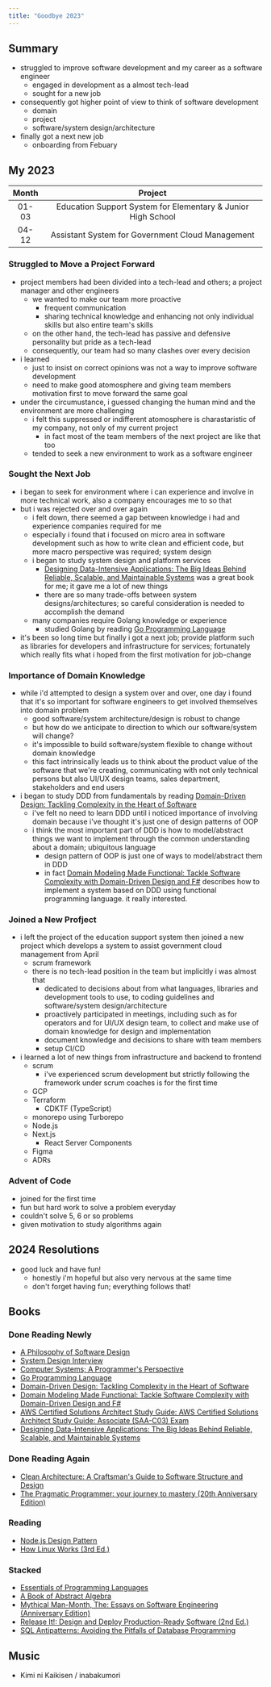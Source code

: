 ```yaml
---
title: "Goodbye 2023"
---
```


## Summary

- struggled to improve software development and my career as a software engineer
  - engaged in development as a almost tech-lead
  - sought for a new job
- consequently got higher point of view to think of software development
  - domain
  - project
  - software/system design/architecture
- finally got a next new job
  - onboarding from Febuary


## My 2023

|Month|Project|
|:---:|:---:|
|01-03|Education Support System for Elementary & Junior High School|
|04-12|Assistant System for Government Cloud Management|

### Struggled to Move a Project Forward

- project members had been divided into a tech-lead and others; a project manager and other engineers
  - we wanted to make our team more proactive
    - frequent communication
    - sharing technical knowledge and enhancing not only individual skills but also entire team's skills
  - on the other hand, the tech-lead has passive and defensive personality but pride as a tech-lead
  - consequently, our team had so many clashes over every decision
- i learned
  - just to insist on correct opinions was not a way to improve software development
  - need to make good atomosphere and giving team members motivation first to move forward the same goal
- under the circumustance, i guessed changing the human mind and the environment are more challenging
  - i felt this suppressed or indifferent atomosphere is charastaristic of my company, not only of my current project
    - in fact most of the team members of the next project are like that too
  - tended to seek a new environment to work as a software engineer

### Sought the Next Job

- i began to seek for environment where i can experience and involve in more technical work, also a company encourages me to so that
- but i was rejected over and over again
  - i felt down, there seemed a gap between knowledge i had and experience companies required for me
  - especially i found that i focused on micro area in software development such as how to write clean and efficient code, but more macro perspective was required; system design
  - i began to study system design and platform services
    - [Designing Data-Intensive Applications: The Big Ideas Behind Reliable, Scalable, and Maintainable Systems](https://www.oreilly.com/library/view/designing-data-intensive-applications/9781491903063/) was a great book for me; it gave me a lot of new things
    - there are so many trade-offs between system designs/architectures; so careful consideration is needed to accomplish the demand
  - many companies require Golang knowledge or experience
    - studied Golang by reading [Go Programming Language](https://www.gopl.io/)
- it's been so long time but finally i got a next job; provide platform such as libraries for developers and infrastructure for services; fortunately which really fits what i hoped from the first motivation for job-change

### Importance of Domain Knowledge

- while i'd attempted to design a system over and over, one day i found that it's so important for software engineers to get involved themselves into domain problem
  - good software/system architecture/design is robust to change
  - but how do we anticipate to direction to which our software/system will change?
  - it's impossible to build software/system flexible to change without domain knowledge
  - this fact intrinsically leads us to think about the product value of the software that we're creating, communicating with not only technical persons but also UI/UX design teams, sales department, stakeholders and end users
- i began to study DDD from fundamentals by reading [Domain-Driven Design: Tackling Complexity in the Heart of Software](https://www.oreilly.com/library/view/domain-driven-design-tackling/0321125215/)
  - i've felt no need to learn DDD until i noticed importance of involving domain because i've thought it's just one of design patterns of OOP
  - i think the most important part of DDD is how to model/abstract things we want to implement through the common understanding about a domain; ubiquitous language
    - design pattern of OOP is just one of ways to model/abstract them in DDD
    - in fact [Domain Modeling Made Functional: Tackle Software Complexity with Domain-Driven Design and F#](https://pragprog.com/titles/swdddf/domain-modeling-made-functional/) describes how to implement a system based on DDD using functional programming language. it really interested.

### Joined a New Profject

- i left the project of the education support system then joined a new project which develops a system to assist government cloud management from April
  - scrum framework
  - there is no tech-lead position in the team but implicitly i was almost that
    - dedicated to decisions about from what languages, libraries and development tools to use, to coding guidelines and software/system design/architecture
    - proactively participated in meetings, including such as for operators and for UI/UX design team, to collect and make use of domain knowledge for design and implementation
    - document knowledge and decisions to share with team members
    - setup CI/CD
- i learned a lot of new things from infrastructure and backend to frontend
  - scrum
    - i've experienced scrum development but strictly following the framework under scrum coaches is for the first time
  - GCP
  - Terraform
    - CDKTF (TypeScript)
  - monorepo using Turborepo
  - Node.js
  - Next.js
    - React Server Components
  - Figma
  - ADRs

### Advent of Code

- joined for the first time
- fun but hard work to solve a problem everyday
- couldn't solve 5, 6 or so problems
- given motivation to study algorithms again

## 2024 Resolutions

- good luck and have fun!
  - honestly i'm hopeful but also very nervous at the same time
  - don't forget having fun; everything follows that!

## Books

### Done Reading Newly

- [A Philosophy of Software Design](https://www.amazon.co.jp/-/en/John-Ousterhout/dp/173210221X)
- [System Design Interview](https://www.amazon.co.jp/-/en/Alex-Xu/dp/B08CMF2CQF)
- [Computer Systems; A Programmer's Perspective](https://csapp.cs.cmu.edu/)
- [Go Programming Language](https://www.gopl.io/)
- [Domain-Driven Design: Tackling Complexity in the Heart of Software](https://www.oreilly.com/library/view/domain-driven-design-tackling/0321125215/)
- [Domain Modeling Made Functional: Tackle Software Complexity with Domain-Driven Design and F#](https://pragprog.com/titles/swdddf/domain-modeling-made-functional/)
- [AWS Certified Solutions Architect Study Guide: AWS Certified Solutions Architect Study Guide: Associate (SAA-C03) Exam](https://www.amazon.co.jp/-/en/Ben-Piper/dp/1119982626)
- [Designing Data-Intensive Applications: The Big Ideas Behind Reliable, Scalable, and Maintainable Systems](https://www.oreilly.com/library/view/designing-data-intensive-applications/9781491903063/)

### Done Reading Again

- [Clean Architecture: A Craftsman's Guide to Software Structure and Design](https://www.oreilly.com/library/view/clean-architecture-a/9780134494272/)
- [The Pragmatic Programmer: your journey to mastery (20th Anniversary Edition)](https://www.oreilly.com/library/view/the-pragmatic-programmer/9780135956977/)

### Reading

- [Node.js Design Pattern](https://www.nodejsdesignpatterns.com/)
- [How Linux Works (3rd Ed.)](https://nostarch.com/howlinuxworks3)

### Stacked

- [Essentials of Programming Languages](https://eopl3.com/)
- [A Book of Abstract Algebra](http://www2.math.umd.edu/~jcohen/402/Pinter%20Algebra.pdf)
- [Mythical Man-Month, The: Essays on Software Engineering (Anniversary Edition)](https://www.oreilly.com/library/view/mythical-man-month-the/0201835959/)
- [Release It!: Design and Deploy Production-Ready Software (2nd Ed.)](https://www.oreilly.com/library/view/release-it-2nd/9781680504552/)
- [SQL Antipatterns: Avoiding the Pitfalls of Database Programming](https://www.oreilly.com/library/view/sql-antipatterns/9781680500073/)

## Music

- Kimi ni Kaikisen / inabakumori
